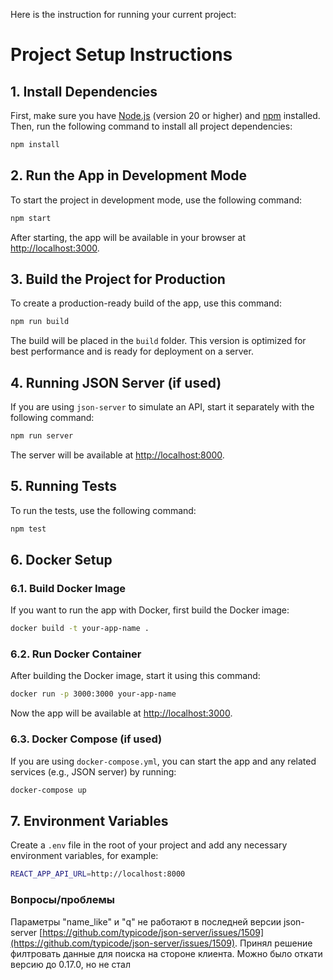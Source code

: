Here is the instruction for running your current project:

# Project Setup Instructions

## 1. Install Dependencies

First, make sure you have [Node.js](https://nodejs.org/) (version 20 or higher) and [npm](https://www.npmjs.com/) installed. Then, run the following command to install all project dependencies:

```bash
npm install
```

## 2. Run the App in Development Mode

To start the project in development mode, use the following command:

```bash
npm start
```

After starting, the app will be available in your browser at [http://localhost:3000](http://localhost:3000).

## 3. Build the Project for Production

To create a production-ready build of the app, use this command:

```bash
npm run build
```

The build will be placed in the `build` folder. This version is optimized for best performance and is ready for deployment on a server.

## 4. Running JSON Server (if used)

If you are using `json-server` to simulate an API, start it separately with the following command:

```bash
npm run server
```

The server will be available at [http://localhost:8000](http://localhost:8000).

## 5. Running Tests

To run the tests, use the following command:

```bash
npm test
```

## 6. Docker Setup

### 6.1. Build Docker Image

If you want to run the app with Docker, first build the Docker image:

```bash
docker build -t your-app-name .
```

### 6.2. Run Docker Container

After building the Docker image, start it using this command:

```bash
docker run -p 3000:3000 your-app-name
```

Now the app will be available at [http://localhost:3000](http://localhost:3000).

### 6.3. Docker Compose (if used)

If you are using `docker-compose.yml`, you can start the app and any related services (e.g., JSON server) by running:

```bash
docker-compose up
```

## 7. Environment Variables

Create a `.env` file in the root of your project and add any necessary environment variables, for example:

```bash
REACT_APP_API_URL=http://localhost:8000
```

### Вопросы/проблемы

Параметры "name_like" и "q" не работают в последней версии json-server [https://github.com/typicode/json-server/issues/1509](https://github.com/typicode/json-server/issues/1509). Принял решение филтровать данные для поиска на стороне клиента. Можно было откати версию до 0.17.0, но не стал
